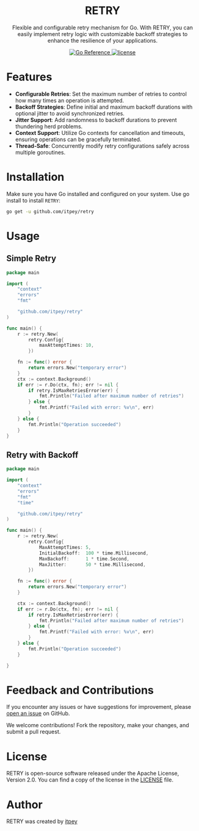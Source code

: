 [//]: # "Title: RETRY"
[//]: # "Author: itpey"
[//]: # "Attendees: itpey"
[//]: # "Tags: #RETRY #go #Retry #golang #go-lang #try"

<h1 align="center">
RETRY
</h1>

<p align="center">
Flexible and configurable retry mechanism for Go. With RETRY, you can easily implement retry logic with customizable backoff strategies to enhance the resilience of your applications.
</p>

<p align="center">
  <a href="https://pkg.go.dev/github.com/itpey/retry">
    <img src="https://pkg.go.dev/badge/github.com/itpey/retry.svg" alt="Go Reference">
  </a>
  <a href="https://github.com/retry/blob/main/LICENSE">
    <img src="https://img.shields.io/github/license/itpey/retry" alt="license">
  </a>
</p>

# Features

- **Configurable Retries**: Set the maximum number of retries to control how many times an operation is attempted.
- **Backoff Strategies**: Define initial and maximum backoff durations with optional jitter to avoid synchronized retries.
- **Jitter Support**: Add randomness to backoff durations to prevent thundering herd problems.
- **Context Support**: Utilize Go contexts for cancellation and timeouts, ensuring operations can be gracefully terminated.
- **Thread-Safe**: Concurrently modify retry configurations safely across multiple goroutines.

# Installation

Make sure you have Go installed and configured on your system. Use go install to install `RETRY`:

```bash
go get -u github.com/itpey/retry
```

# Usage

## Simple Retry

```go
package main

import (
	"context"
	"errors"
	"fmt"

	"github.com/itpey/retry"
)

func main() {
	r := retry.New(
		retry.Config{
			maxAttemptTimes: 10,
		})

	fn := func() error {
		return errors.New("temporary error")
	}
	ctx := context.Background()
	if err := r.Do(ctx, fn); err != nil {
		if retry.IsMaxRetriesError(err) {
			fmt.Println("Failed after maximum number of retries")
		} else {
			fmt.Printf("Failed with error: %v\n", err)
		}
	} else {
		fmt.Println("Operation succeeded")
	}
}

```

## Retry with Backoff

```go
package main

import (
	"context"
	"errors"
	"fmt"
	"time"

	"github.com/itpey/retry"
)

func main() {
	r := retry.New(
		retry.Config{
			MaxAttemptTimes: 5,
			InitialBackoff:  100 * time.Millisecond,
			MaxBackoff:      1 * time.Second,
			MaxJitter:       50 * time.Millisecond,
		})

	fn := func() error {
		return errors.New("temporary error")
	}

	ctx := context.Background()
	if err := r.Do(ctx, fn); err != nil {
		if retry.IsMaxRetriesError(err) {
			fmt.Println("Failed after maximum number of retries")
		} else {
			fmt.Printf("Failed with error: %v\n", err)
		}
	} else {
		fmt.Println("Operation succeeded")
	}

}

```

# Feedback and Contributions

If you encounter any issues or have suggestions for improvement, please [open an issue](https://github.com/itpey/retry/issues) on GitHub.

We welcome contributions! Fork the repository, make your changes, and submit a pull request.

# License

RETRY is open-source software released under the Apache License, Version 2.0. You can find a copy of the license in the [LICENSE](https://github.com/itpey/retry/blob/main/LICENSE) file.

# Author

RETRY was created by [itpey](https://github.com/itpey)
